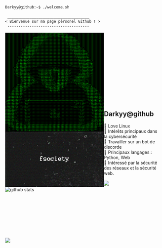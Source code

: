 ```console
Darkyy@github:~$ ./welcome.sh
```

```
 _____________________________________
< Bienvenue sur ma page pêrsonel Github ! >
 ------------------------------------- 
```
<img align="left" src="https://github.com/ImDarkyy/ImDarkyy/blob/main/pp matrix.png" alt="WhileMe" width="320" />
<br /><br /><br /><br /><br /><br /><br /><br /><br /><br /><br /><br /><br />


<img align="left" src="https://github.com/ImDarkyy/ImDarkyy/blob/main/fsociety.gif" alt="WhileMe" width="320" /> 


 Darkyy@github
-------------------------
🏫 Love Linux<br />
🔎 Intérêts principaux dans la cybersécurité<br />
🔭 Travailler sur un bot de discorde<br />
🌟 Principaux langages : Python, Web<br />
🚩 Intéressé par la sécurité des réseaux et la sécurité web.


<p>
  <img align="left" width="490" height="165" src="https://github-readme-stats.vercel.app/api/?username=ImDarkyy&show_icons=true&title_color=fffffff&icon_color=000000&text_color=000000" alt="github stats"/>
  <a href="https://github.com/ImDarkyy/">
    <img align="center" src="https://github-readme-stats.anuraghazra1.vercel.app/api/top-langs/?username=nelectr0ns" />
  </a>

<p> 
<img src="https://visitor-badge.glitch.me/badge?page_id=ImDarkyy.visitor-badge"/> 
</p>

